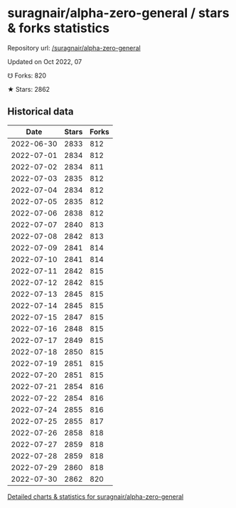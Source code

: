 # suragnair/alpha-zero-general / stars & forks statistics

Repository url: [/suragnair/alpha-zero-general](https://github.com/suragnair/alpha-zero-general)

Updated on Oct 2022, 07

☋ Forks: 820

★ Stars: 2862

## Historical data
| Date | Stars | Forks |
|------|-------|-------|
| 2022-06-30 | 2833 | 812 | 
| 2022-07-01 | 2834 | 812 | 
| 2022-07-02 | 2834 | 811 | 
| 2022-07-03 | 2835 | 812 | 
| 2022-07-04 | 2834 | 812 | 
| 2022-07-05 | 2835 | 812 | 
| 2022-07-06 | 2838 | 812 | 
| 2022-07-07 | 2840 | 813 | 
| 2022-07-08 | 2842 | 813 | 
| 2022-07-09 | 2841 | 814 | 
| 2022-07-10 | 2841 | 814 | 
| 2022-07-11 | 2842 | 815 | 
| 2022-07-12 | 2842 | 815 | 
| 2022-07-13 | 2845 | 815 | 
| 2022-07-14 | 2845 | 815 | 
| 2022-07-15 | 2847 | 815 | 
| 2022-07-16 | 2848 | 815 | 
| 2022-07-17 | 2849 | 815 | 
| 2022-07-18 | 2850 | 815 | 
| 2022-07-19 | 2851 | 815 | 
| 2022-07-20 | 2851 | 815 | 
| 2022-07-21 | 2854 | 816 | 
| 2022-07-22 | 2854 | 816 | 
| 2022-07-24 | 2855 | 816 | 
| 2022-07-25 | 2855 | 817 | 
| 2022-07-26 | 2858 | 818 | 
| 2022-07-27 | 2859 | 818 | 
| 2022-07-28 | 2859 | 818 | 
| 2022-07-29 | 2860 | 818 | 
| 2022-07-30 | 2862 | 820 | 


[Detailed charts & statistics for suragnair/alpha-zero-general](https://reviewgithub.com/rep/suragnair/alpha-zero-general)
